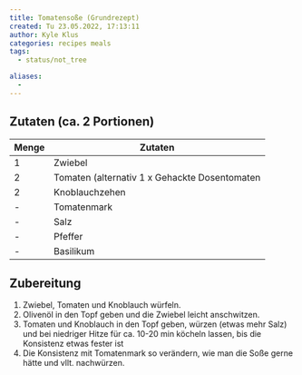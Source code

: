 ```yaml
---
title: Tomatensoße (Grundrezept)
created: Tu 23.05.2022, 17:13:11
author: Kyle Klus
categories: recipes meals
tags:
  - status/not_tree

aliases:
  - 
---
```


## Zutaten (ca. 2 Portionen)

| Menge            | Zutaten                                       |
| ---------------- | --------------------------------------------- |
| 1                | Zwiebel                                       |
| 2                | Tomaten (alternativ 1 x Gehackte Dosentomaten |
| 2                | Knoblauchzehen                                |
| -                | Tomatenmark                                   |
| -                | Salz                                          |
| -                | Pfeffer                                       |
| -                | Basilikum                                     |

## Zubereitung

1. Zwiebel, Tomaten und Knoblauch würfeln.
2. Olivenöl in den Topf geben und die Zwiebel leicht anschwitzen.
3. Tomaten und Knoblauch in den Topf geben, würzen (etwas mehr Salz) und bei niedriger Hitze für ca. 10-20 min köcheln lassen, bis die Konsistenz etwas fester ist
4. Die Konsistenz mit Tomatenmark so verändern, wie man die Soße gerne hätte und vllt. nachwürzen.

